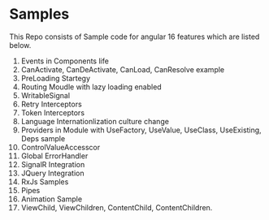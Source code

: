 # Samples

This Repo consists of Sample code for angular 16 features which are listed below.

1. Events in Components life
2. CanActivate, CanDeActivate, CanLoad, CanResolve example
3. PreLoading Startegy
4. Routing Moudle with lazy loading enabled
5. WritableSignal<T>
6. Retry Interceptors
7. Token Interceptors
8. Language Internationlization culture change
9. Providers in Module with UseFactory, UseValue, UseClass, UseExisting, Deps sample
10. ControlValueAccesscor
11. Global ErrorHandler
12. SignalR Integration
13. JQuery Integration
14. RxJs Samples
15. Pipes
16. Animation Sample
17. ViewChild, ViewChildren, ContentChild, ContentChildren.
